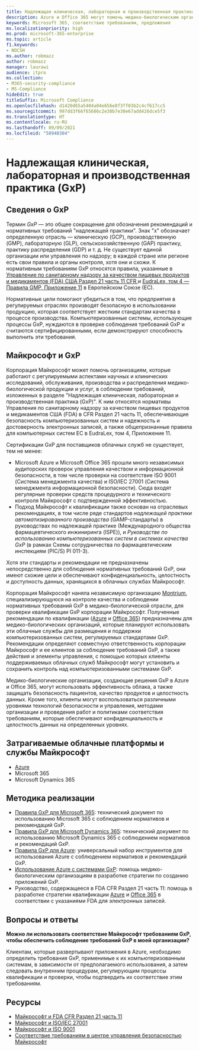 ```yaml
---
title: Надлежащая клиническая, лабораторная и производственная практика (GxP)
description: Azure и Office 365 могут помочь медико-биологическим организациям соответствовать нормативным требованиям GxP.
keywords: Microsoft 365, соответствие требованиям, предложения
ms.localizationpriority: high
ms.prod: microsoft-365-enterprise
ms.topic: article
f1.keywords:
- NOCSH
ms.author: robmazz
author: robmazz
manager: laurawi
audience: itpro
ms.collection:
- M365-security-compliance
- MS-Compliance
hideEdit: true
titleSuffix: Microsoft Compliance
ms.openlocfilehash: d1420d65a5404a04e656e8f3ff03b2c4cf617cc5
ms.sourcegitcommit: 997dd3f66f65686c2e38b7e30e67add426dce5f3
ms.translationtype: HT
ms.contentlocale: ru-RU
ms.lasthandoff: 09/09/2021
ms.locfileid: "58948304"
---
```

# <a name="good-clinical-laboratory-and-manufacturing-practices-gxp"></a>Надлежащая клиническая, лабораторная и производственная практика (GxP)

## <a name="about-gxp"></a>Сведения о GxP

Термин *GxP* — это общее сокращение для обозначения рекомендаций и нормативных требований "надлежащей практики". Знак "x" обозначает определенную отрасль — клиническую (GCP), производственную (GMP), лабораторную (GLP), сельскохозяйственную (GAP) практику, практику распределения (GDP) и т. д. Не существует единой организации или управления по надзору; в каждой стране или регионе есть свои правила и органы контроля, хотя они и схожи. К нормативным требованиям GxP относятся правила, указанные в [Управление по санитарному надзору за качеством пищевых продуктов и медикаментов (FDA) США Раздел 21 часть 11 CFR ](https://aka.ms/FDA-CFR) и [EudraLex, том 4 — Правила GMP, Приложение 11](https://ec.europa.eu/health/documents/eudralex/vol-4_en) в Европейском Союзе (ЕС).

Нормативные цели помогают убедиться в том, что предприятия в регулируемых отраслях производят безопасную в использовании продукцию, которая соответствует жестким стандартам качества в процессе производства. Компьютеризованные системы, использующие процессы GxP, нуждаются в проверке соблюдения требований GxP и считаются сертифицированными, если демонстрируют способность выполнить эти требования.

## <a name="microsoft-and-gxp"></a>Майкрософт и GxP

Корпорация Майкрософт может помочь организациям, которые работают с регулируемыми аспектами научных и клинических исследований, обслуживания, производства и распределения медико-биологической продукции и услуг, в соблюдении требований, изложенных в разделе "Надлежащая клиническая, лабораторная и производственная практика (GxP)". К ним относятся нормативы Управления по санитарному надзору за качеством пищевых продуктов и медикаментов США (FDA) в CFR Раздел 21 часть 11, обеспечивающие безопасность компьютеризованных систем и надежность и достоверность электронных записей, а также общепризнанные правила для компьютерных систем ЕС в EudraLex, том 4, Приложение 11.

Сертификации GxP для поставщиков облачных служб не существует, тем не менее:

- Microsoft Azure и Microsoft Office 365 прошли много независимых аудиторских проверок управления качеством и информационной безопасности, в том числе проверки на соответствие ISO 9001 (Система менеджмента качества) и ISO/IEC 27001 (Система менеджмента информационной безопасности). Сюда входят регулярные проверки средств процедурного и технического контроля Майкрософт с подтвержденной эффективностью.
- Подход Майкрософт к квалификации также основан на отраслевых рекомендациях, в том числе ряде стандартов *надлежащей практики автоматизированного производства* (GAMP-стандарты) в руководствах по надлежащей практике (Международного общества фармацевтического инжиниринга (ISPE)), и *Руководстве по использованию компьютеризованных систем в системах качества GxP* (в рамках Схемы сотрудничества по фармацевтическим инспекциям (PIC/S) PI 011-3).

Хотя эти стандарты и рекомендации не предназначены непосредственно для соблюдения нормативных требований GxP, они имеют схожие цели и обеспечивают конфиденциальность, целостность и доступность данных, хранящихся в облачных службах Майкрософт.

Корпорация Майкрософт наняла независимую организацию [Montrium](https://www.montrium.com/), специализирующуюся на контроле качества и соблюдении нормативных требований GxP в медико-биологической отрасли, для проверки квалификации GxP корпорации Майкрософт. Полученные рекомендации по квалификации ([Azure](https://aka.ms/gxpcompliance) и [Office 365](https://aka.ms/o365-qualification-guideline)) предназначены для медико-биологических организаций, которые планируют использовать эти облачные службы для размещения и поддержки компьютеризованных систем, регулируемых стандартами GxP. Рекомендации определяют совместную ответственность корпорации Майкрософт и ее клиентов за соблюдение требований GxP, а также действия и элементы управления, с помощью которых клиенты поддерживаемых облачных служб Майкрософт могут установить и сохранить контроль над компьютеризованными системами GxP.

Медико-биологические организации, создающие решения GxP в Azure и Office 365, могут использовать эффективность облака, а также защищать безопасность пациентов, качество продуктов и целостность данных. Кроме того, клиенты могут воспользоваться различными уровнями технологий безопасности и управления, методами организации и проведения работ и политиками соответствия требованиям, которые обеспечивают конфиденциальность и целостность данных на определенных уровнях.

## <a name="microsoft-in-scope-cloud-platforms--services"></a>Затрагиваемые облачные платформы и службы Майкрософт

- [Azure](https://aka.ms/AzureCompliance)
- Microsoft 365
- Microsoft Dynamics 365

## <a name="how-to-implement"></a>Методика реализации

- [Правила GxP для Microsoft 365](../downloads/microsoft-365-gxp-guidelines-july-2020.pdf): технический документ по использованию Microsoft 365 с соблюдением нормативов и рекомендаций GxP.
- [Правила GxP для Microsoft Dynamics 365](https://servicetrust.microsoft.com/ViewPage/MSComplianceGuide?command=Download&downloadType=Document&downloadId=fb579b09-0874-4197-a97e-a25992383482&docTab=4ce99610-c9c0-11e7-8c2c-f908a777fa4d_Compliance_Guides): технический документ по использованию Microsoft Dynamics 365 с соблюдением нормативов и рекомендаций GxP.
- [Правила GxP для Azure](https://aka.ms/gxpcompliance): универсальный набор инструментов для использования Azure с соблюдением нормативов и рекомендаций GxP.
- [Использование Azure с системами GxP](https://aka.ms/GXP-Azure-Strategies): помощь медико-биологическим организациям в разработке стратегии по созданию приложений GxP.
- Руководство, содержащееся в FDA CFR Раздел 21 часть 11: помощь в разработке стратегии квалификации [Azure](https://aka.ms/Azure-FDA-Guidelines) и [Office 365](https://aka.ms/o365-qualification-guideline) в соответствии с указаниями FDA для электронных записей.

## <a name="frequently-asked-questions"></a>Вопросы и ответы

**Можно ли использовать соответствие Майкрософт требованиям GxP, чтобы обеспечить соблюдение требований GxP в моей организации?**

Клиентам, которые развертывают приложения в Azure, необходимо определить требования GxP, применимые к их компьютеризованным системам, в зависимости от предполагаемого использования, а затем следовать внутренним процедурам, регулирующим процессы квалификации и проверки, чтобы подтвердить их соответствие этим требованиям.

## <a name="resources"></a>Ресурсы

- [Майкрософт и FDA CFR Раздел 21 часть 11](offering-fda-cfr-title-21-part-11.md)
- [Майкрософт и ISO/IEC 27001](offering-iso-27001.md)
- [Майкрософт и ISO 9001](offering-iso-9001.md)
- [Соответствие требованиям в центре управления безопасностью Майкрософт](https://www.microsoft.com/trust-center/compliance/compliance-overview)
